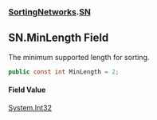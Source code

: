 ### [SortingNetworks](./SortingNetworks.md 'SortingNetworks').[SN](./SortingNetworks-SN.md 'SortingNetworks.SN')
## SN.MinLength Field
The minimum supported length for sorting.  
```csharp
public const int MinLength = 2;
```
#### Field Value
[System.Int32](https://docs.microsoft.com/en-us/dotnet/api/System.Int32 'System.Int32')  
